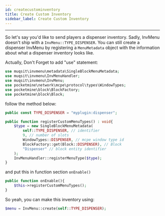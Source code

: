 ```yaml
---
id: createcustominventory
title: Create Custom Inventory
sidebar_label: Create Custom Inventory
---
```

___
So let's say you'd like to send players a dispenser inventory. Sadly, InvMenu doesn't ship with a ```InvMenu::TYPE_DISPENSER```. You can still create a dispenser InvMenu by registering a ```MenuMetadata``` object with the information about what a dispenser inventory looks like.

Actually, Don't Forget to add "use" statement:
```PHP
use muqsit\invmenu\metadata\SingleBlockMenuMetadata;
use muqsit\invmenu\InvMenuHandler;
use muqsit\invmenu\InvMenu;
use pocketmine\network\mcpe\protocol\types\WindowTypes;
use pocketmine\block\BlockFactory;
use pocketmine\block\Block;
```
follow the method below:
```PHP
public const TYPE_DISPENSER = "myplugin:dispenser";

public function registerCustomMenuTypes() : void{
	$type = new SingleBlockMenuMetadata(
		self::TYPE_DISPENSER, // identifier
		9, // number of slots
		WindowTypes::DISPENSER, // mcpe window type id
		BlockFactory::get(Block::DISPENSER), // Block
		"Dispenser" // block entity identifier
	);
	InvMenuHandler::registerMenuType($type);
}
```
and put this in function section ``onEnable()``
```PHP
public function onEnable(){
    $this->registerCustomMenuTypes();
}
```
So yeah, you can make this inventory using:
```PHP
$menu = InvMenu::create(self::TYPE_DISPENSER);
```
